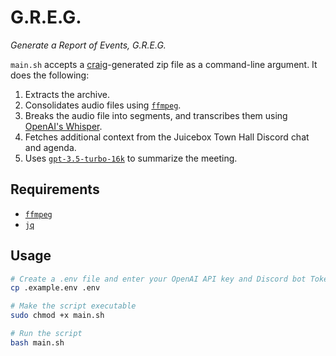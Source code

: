 # G.R.E.G.

*Generate a Report of Events, G.R.E.G.*

`main.sh` accepts a [craig](https://craig.chat/)-generated zip file as a command-line argument. It does the following:

1. Extracts the archive.
2. Consolidates audio files using [`ffmpeg`](https://ffmpeg.org/).
3. Breaks the audio file into segments, and transcribes them using [OpenAI's Whisper](https://openai.com/research/whisper).
4. Fetches additional context from the Juicebox Town Hall Discord chat and agenda.
5. Uses [`gpt-3.5-turbo-16k`](https://platform.openai.com/docs/models/gpt-3-5) to summarize the meeting.

## Requirements

- [`ffmpeg`](https://ffmpeg.org/)
- [`jq`](https://jqlang.github.io/jq/download/)

## Usage

```bash
# Create a .env file and enter your OpenAI API key and Discord bot Token
cp .example.env .env

# Make the script executable
sudo chmod +x main.sh

# Run the script
bash main.sh
```
